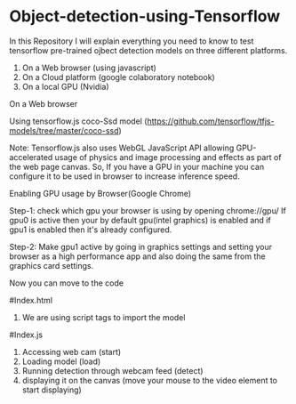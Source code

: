 # Object-detection-using-Tensorflow

In this Repository I will explain everything you need to know to test tensorflow pre-trained ojbect detection models on three different platforms.

1. On a Web browser (using javascript)  
2. On a Cloud platform (google colaboratory notebook) 
3. On a local GPU (Nvidia) 

On a Web browser

Using tensorflow.js coco-Ssd model (https://github.com/tensorflow/tfjs-models/tree/master/coco-ssd)

Note: Tensorflow.js also uses WebGL JavaScript API allowing GPU-accelerated usage of physics and image processing and effects as part of the web page canvas.
So, If you have a GPU in your machine you can configure it to be used in browser to increase inference speed.

Enabling GPU usage by Browser(Google Chrome)

Step-1: check which gpu your browser is using by opening chrome://gpu/
If gpu0 is active then your by default gpu(intel graphics) is enabled and if gpu1 is enabled then it's already configured.

Step-2: Make gpu1 active by going in graphics settings and setting your browser as a high performance app and also doing the same from the graphics card settings.

Now you can move to the code

#Index.html
1. We are using script tags to import the model

#Index.js
1. Accessing web cam (start)
2. Loading model (load)
3. Running detection through webcam feed (detect)
4. displaying it on the canvas (move your mouse to the video element to start displaying)


